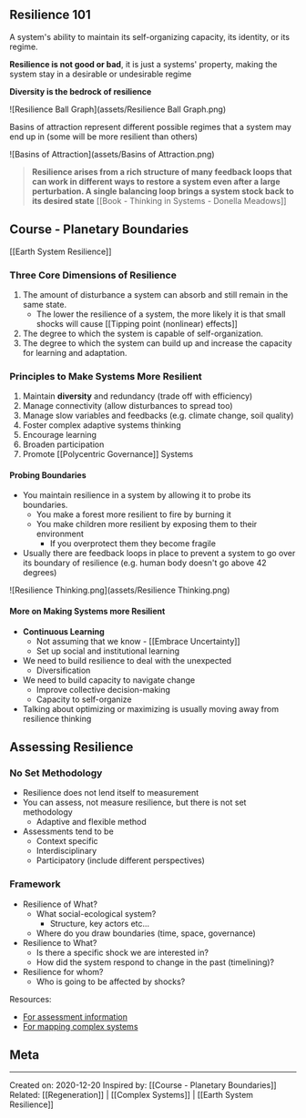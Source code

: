 ## Resilience 101
A system's ability to maintain its self-organizing capacity, its identity, or its regime.

**Resilience is not good or bad**, it is just a systems' property, making the system stay in a desirable or undesirable regime  

**Diversity is the bedrock of resilience**

![Resilience Ball Graph](assets/Resilience Ball Graph.png)

Basins of attraction represent different possible regimes that a system may end up in (some will be more resilient than others)

![Basins of Attraction](assets/Basins of Attraction.png)

> **Resilience arises from a rich structure of many feedback loops that can work in different ways to restore a system even after a large perturbation. A single balancing loop brings a system stock back to its desired state** [[Book - Thinking in Systems - Donella Meadows]]


## Course - Planetary Boundaries

[[Earth System Resilience]]

### Three Core Dimensions of Resilience
1) The amount of disturbance a system can absorb and still remain in the same state. 
	- The lower the resilience of a system, the more likely it is that small shocks will cause [[Tipping point (nonlinear) effects]]
2) The degree to which the system is capable of self-organization. 
3) The degree to which the system can build up and increase the capacity for learning and adaptation.

### Principles to Make Systems More Resilient

1.  Maintain **diversity** and redundancy (trade off with efficiency)
2.  Manage connectivity (allow disturbances to spread too)
3.  Manage slow variables and feedbacks (e.g. climate change, soil quality)
4.  Foster complex adaptive systems thinking
5.  Encourage learning
6.  Broaden participation
7.  Promote [[Polycentric Governance]] Systems

#### Probing Boundaries
- You maintain resilience in a system by allowing it to probe its boundaries.
	- You make a forest more resilient to fire by burning it
	- You make children more resilient by exposing them to their environment
		- If you overprotect them they become fragile
- Usually there are feedback loops in place to prevent a system to go over its boundary of resilience (e.g. human body doesn't go above 42 degrees)

![Resilience Thinking.png](assets/Resilience Thinking.png)

#### More on Making Systems more Resilient
- **Continuous Learning**
	- Not assuming that we know - [[Embrace Uncertainty]]
	- Set up social and institutional learning
- We need to build resilience to deal with the unexpected
	- Diversification
- We need to build capacity to navigate change
	- Improve collective decision-making
	- Capacity to self-organize
- Talking about optimizing or maximizing is usually moving away from resilience thinking

## Assessing Resilience

### No Set Methodology
- Resilience does not lend itself to measurement
- You can assess, not measure resilience, but there is not set methodology
	- Adaptive and flexible method
- Assessments tend to be
	- Context specific
	- Interdisciplinary
	- Participatory (include different perspectives)

### Framework
- Resilience of What?
	- What social-ecological system?
		- Structure, key actors etc...
	- Where do you draw boundaries (time, space, governance)
- Resilience to What?
	- Is there a specific shock we are interested in?
	- How did the system respond to change in the past (timelining)?
- Resilience for whom?
	- Who is going to be affected by shocks?

Resources:
- [For assessment information](https://wayfinder.earth/)
- [For mapping complex systems](https://www.kumu.io/) 

## Meta
-------------------
Created on: 2020-12-20
Inspired by: [[Course - Planetary Boundaries]]
Related: [[Regeneration]] | [[Complex Systems]] | [[Earth System Resilience]]